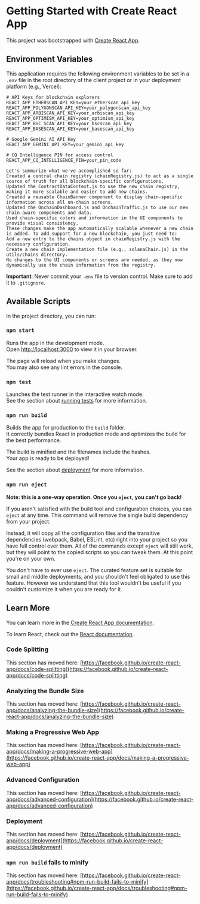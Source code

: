 # Getting Started with Create React App

This project was bootstrapped with [Create React App](https://github.com/facebook/create-react-app).

## Environment Variables

This application requires the following environment variables to be set in a `.env` file in the root directory of the client project or in your deployment platform (e.g., Vercel):

```
# API Keys for blockchain explorers
REACT_APP_ETHERSCAN_API_KEY=your_etherscan_api_key
REACT_APP_POLYGONSCAN_API_KEY=your_polygonscan_api_key
REACT_APP_ARBISCAN_API_KEY=your_arbiscan_api_key
REACT_APP_OPTIMISM_API_KEY=your_optimism_api_key
REACT_APP_BSC_SCAN_API_KEY=your_bscscan_api_key
REACT_APP_BASESCAN_API_KEY=your_basescan_api_key

# Google Gemini AI API Key
REACT_APP_GEMINI_API_KEY=your_gemini_api_key

# CQ Intelligence PIN for access control
REACT_APP_CQ_INTELLIGENCE_PIN=your_pin_code

Let's summarize what we've accomplished so far:
Created a central chain registry (chainRegistry.js) to act as a single source of truth for all blockchain-specific configurations.
Updated the ContractDataContext.js to use the new chain registry, making it more scalable and easier to add new chains.
Created a reusable ChainBanner component to display chain-specific information across all on-chain screens.
Updated the OnchainDashboard.js and OnchainTraffic.js to use our new chain-aware components and data.
Used chain-specific colors and information in the UI components to provide visual consistency.
These changes make the app automatically scalable whenever a new chain is added. To add support for a new blockchain, you just need to:
Add a new entry to the chains object in chainRegistry.js with the necessary configuration.
Create a new chain implementation file (e.g., solanaChain.js) in the utils/chains directory.
No changes to the UI components or screens are needed, as they now dynamically use the chain information from the registry.
```

**Important**: Never commit your `.env` file to version control. Make sure to add it to `.gitignore`.

## Available Scripts

In the project directory, you can run:

### `npm start`

Runs the app in the development mode.\
Open [http://localhost:3000](http://localhost:3000) to view it in your browser.

The page will reload when you make changes.\
You may also see any lint errors in the console.

### `npm test`

Launches the test runner in the interactive watch mode.\
See the section about [running tests](https://facebook.github.io/create-react-app/docs/running-tests) for more information.

### `npm run build`

Builds the app for production to the `build` folder.\
It correctly bundles React in production mode and optimizes the build for the best performance.

The build is minified and the filenames include the hashes.\
Your app is ready to be deployed!

See the section about [deployment](https://facebook.github.io/create-react-app/docs/deployment) for more information.

### `npm run eject`

**Note: this is a one-way operation. Once you `eject`, you can't go back!**

If you aren't satisfied with the build tool and configuration choices, you can `eject` at any time. This command will remove the single build dependency from your project.

Instead, it will copy all the configuration files and the transitive dependencies (webpack, Babel, ESLint, etc) right into your project so you have full control over them. All of the commands except `eject` will still work, but they will point to the copied scripts so you can tweak them. At this point you're on your own.

You don't have to ever use `eject`. The curated feature set is suitable for small and middle deployments, and you shouldn't feel obligated to use this feature. However we understand that this tool wouldn't be useful if you couldn't customize it when you are ready for it.

## Learn More

You can learn more in the [Create React App documentation](https://facebook.github.io/create-react-app/docs/getting-started).

To learn React, check out the [React documentation](https://reactjs.org/).

### Code Splitting

This section has moved here: [https://facebook.github.io/create-react-app/docs/code-splitting](https://facebook.github.io/create-react-app/docs/code-splitting)

### Analyzing the Bundle Size

This section has moved here: [https://facebook.github.io/create-react-app/docs/analyzing-the-bundle-size](https://facebook.github.io/create-react-app/docs/analyzing-the-bundle-size)

### Making a Progressive Web App

This section has moved here: [https://facebook.github.io/create-react-app/docs/making-a-progressive-web-app](https://facebook.github.io/create-react-app/docs/making-a-progressive-web-app)

### Advanced Configuration

This section has moved here: [https://facebook.github.io/create-react-app/docs/advanced-configuration](https://facebook.github.io/create-react-app/docs/advanced-configuration)

### Deployment

This section has moved here: [https://facebook.github.io/create-react-app/docs/deployment](https://facebook.github.io/create-react-app/docs/deployment)

### `npm run build` fails to minify

This section has moved here: [https://facebook.github.io/create-react-app/docs/troubleshooting#npm-run-build-fails-to-minify](https://facebook.github.io/create-react-app/docs/troubleshooting#npm-run-build-fails-to-minify)
